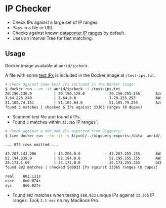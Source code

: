 # IP Checker

- Check IPs against a large set of IP ranges.
- Pass in a file or URL.
- Checks against known [datacenter IP ranges](https://raw.githubusercontent.com/jhassine/server-ip-addresses/master/data/datacenters.csv) by default.
- Uses an Interval Tree for fast matching.

## Usage

Docker image available at `anrid/ipcheck`.

A file with some [test IPs](/data/test-ips.txt) is included in the Docker image at `/test-ips.txt`.

```bash
# Check against some test IPs included in the Docker image:
$ docker run --rm -it anrid/ipcheck -i /test-ips.txt
20.150.136.0          | 20.150.128.0         - 20.150.255.255       Azure
3.64.226.240          | 3.64.0.0             - 3.79.255.255         AWS
51.105.74.151         | 51.105.64.0          - 51.105.79.255        Azure
found 3 matches | checked 6 IPs against 33365 ranges (0 dupes)
```

- Scanned test file and found `6` IPs.
- Found `3` matches within `33,365` IP ranges`.

```bash
# Check against a 600,000 IPs exported from Bigquery:
$ time docker run --rm -it -v $(pwd)/../bigquery-exports:/data  anrid/ipcheck -i /data/bq-results-20230311.csv

... 879 rows omitted ...

43.207.143.206        | 43.206.0.0           - 43.207.255.255       AWS
52.194.239.9          | 52.194.0.0           - 52.195.255.255       AWS
34.173.1.69           | 34.172.0.0           - 34.173.255.255       GCP
found 882 matches | checked 588933 IPs against 33365 ranges (0 dupes)

real    0m2.111s
user    0m0.074s
sys     0m0.027s
```

- Found `882` matches when testing `588,933` unique IPs against `33,365` IP ranges. Took `2.1 sec` on my MacBook Pro.
